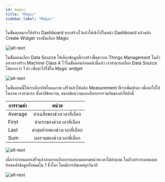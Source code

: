 ```yaml
---
id: magic
title: "Magic"
sidebar_label: "Magic"
---
```


ในขั้นตอนแรกให้สร้าง Dashboard หากสร้างใว้แล้วให้เข้าไปในหน้า Dashboard แล้วคลิก Create Widget จากนั้นเลือก Magic

![alt-text](/img/create-widget.png)

ในขั้นตอนเลือก Data Source ให้เลือกข้อมูลที่เราสร้างขึ้นมาจาก Things Management ในคัวอย่างเราสร้าง Machine Class A ใว้ในขั้นตอนก่อนหน้านี้แล้ว 
เราสามารถเลือก Data Source ได้มากกว่า 1 ค่า เพื่อนำไปใช้ใน Magic widget

![alt-text](/img/data-source.png)

ในขั้นตอนนี้ให้เราเลือกอัพโหลดภาพ เสร็จแล้วให้คลิก Measurement ที่เราเพิ่มเข้ามา เพื่อนำไปใส่ในภาพ 
เราสามารถ ตั้งค่าสีข้อความ, ขนาดข้อความและเลือกการรวมกันของค่าได้ดังนี้

| การรวมค่า      | หน่วย                    | 
| ------------- |:-----------------------:|  
| Average       | ค่าเฉลี่ยของช่วงเวลาที่เลือก   |  
| First         | ค่าแรกของช่วงเวลาที่เลือก    |   
| Last          | ค่าสุดท้ายของช่วงเวลาที่เลือก  |   
| Sum           | ผลรวมของช่วงเวลาที่เลือก    | 


![alt-text](/img/magic-setting.png)

เมื่อเรากำหนดค่าเสร็จแล้วสามารถเลือกการแสดงผลตามหน่วยเวลาได้ด้านบน ในตัวอย่างจะแสดงผลย้อนหลังข้อมูลทั้งหมดใน 1 ชั่วโมง โดยมีการอัพเดตทุกวินาที  


![alt-text](/img/magic-dashboard.png)
